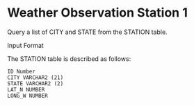 Weather Observation Station 1
=============


Query a list of CITY and STATE from the STATION table.

Input Format

The STATION table is described as follows:
```
ID Number
CITY VARCHAR2 (21)
STATE VARCHAR2 (2)
LAT_N NUMBER
LONG_W NUMBER
```